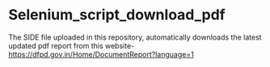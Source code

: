 # Selenium_script_download_pdf
The SIDE file uploaded in this repository, automatically downloads the latest updated pdf report from this website- https://dfpd.gov.in/Home/DocumentReport?language=1
